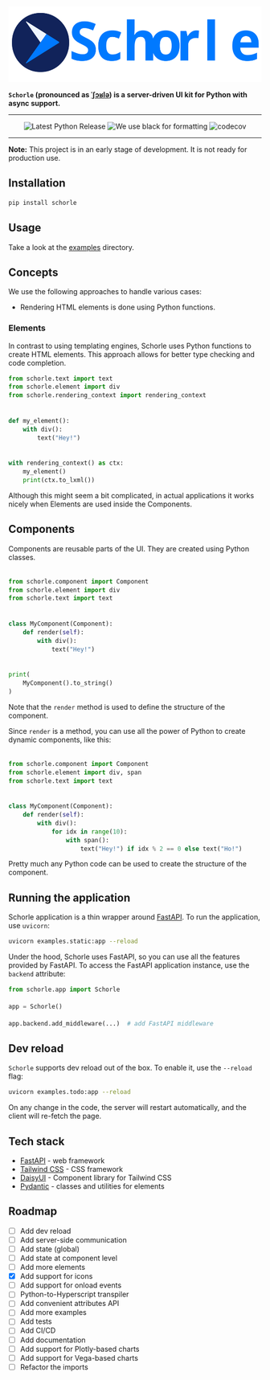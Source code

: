 <p align="center">
    <img src="https://raw.githubusercontent.com/renardeinside/schorle/main/raw/with_text.svg" class="align-center" height="150" alt="logo" />
</p>

**`Schorle` (pronounced as [ˈʃɔʁlə](https://en.wikipedia.org/wiki/Schorle)) is a server-driven UI kit for Python with
async support.**

---

<p align="center">
    <a href="https://pypi.org/project/schorle/" style="text-decoration: none">
        <img src="https://img.shields.io/pypi/v/schorle?color=green&amp;style=for-the-badge" alt="Latest Python Release"/>
    </a>
    <img src="https://img.shields.io/badge/code%20style-black-000000.svg?style=for-the-badge" alt="We use black for formatting"/>
    <a href="https://codecov.io/gh/renardeinside/schorle"  style="text-decoration: none">
        <img src="https://img.shields.io/codecov/c/gh/renardeinside/schorle?style=for-the-badge"
             alt="codecov"/>
    </a>
</p>

---

**Note:** This project is in an early stage of development. It is not ready for production use.

## Installation

```bash
pip install schorle
```

## Usage

Take a look at the [examples](examples) directory.

## Concepts

We use the following approaches to handle various cases:

- Rendering HTML elements is done using Python functions.

### Elements

In contrast to using templating engines, Schorle uses Python functions to create HTML elements.
This approach allows for better type checking and code completion.

```python
from schorle.text import text
from schorle.element import div
from schorle.rendering_context import rendering_context


def my_element():
    with div():
        text("Hey!")


with rendering_context() as ctx:
    my_element()
    print(ctx.to_lxml())
```

Although this might seem a bit complicated, in actual applications it works nicely when Elements are used inside the
Components.

## Components

Components are reusable parts of the UI. They are created using Python classes.

```python

from schorle.component import Component
from schorle.element import div
from schorle.text import text


class MyComponent(Component):
    def render(self):
        with div():
            text("Hey!")


print(
    MyComponent().to_string()
)
```

Note that the `render` method is used to define the structure of the component.

Since `render` is a method, you can use all the power of Python to create dynamic components, like this:

```python

from schorle.component import Component
from schorle.element import div, span
from schorle.text import text


class MyComponent(Component):
    def render(self):
        with div():
            for idx in range(10):
                with span():
                    text("Hey!") if idx % 2 == 0 else text("Ho!")
```

Pretty much any Python code can be used to create the structure of the component.

## Running the application

Schorle application is a thin wrapper around [FastAPI](https://fastapi.tiangolo.com/). To run the application,
use `uvicorn`:

```bash
uvicorn examples.static:app --reload
```

Under the hood, Schorle uses FastAPI, so you can use all the features provided by FastAPI.
To access the FastAPI application instance, use the `backend` attribute:

```python
from schorle.app import Schorle

app = Schorle()

app.backend.add_middleware(...)  # add FastAPI middleware
```

## Dev reload

`Schorle` supports dev reload out of the box. To enable it, use the `--reload` flag:

```bash
uvicorn examples.todo:app --reload
```

On any change in the code, the server will restart automatically, and the client will re-fetch the page.

## Tech stack

- [FastAPI](https://fastapi.tiangolo.com/) - web framework
- [Tailwind CSS](https://tailwindcss.com/) - CSS framework
- [DaisyUI](https://daisyui.com/) - Component library for Tailwind CSS
- [Pydantic](https://docs.pydantic.dev/latest/) - classes and utilities for elements

## Roadmap

- [ ] Add dev reload
- [ ] Add server-side communication
- [ ] Add state (global)
- [ ] Add state at component level
- [ ] Add more elements
- [x] Add support for icons
- [ ] Add support for onload events
- [ ] Python-to-Hyperscript transpiler
- [ ] Add convenient attributes API
- [ ] Add more examples
- [ ] Add tests
- [ ] Add CI/CD
- [ ] Add documentation
- [ ] Add support for Plotly-based charts
- [ ] Add support for Vega-based charts
- [ ] Refactor the imports